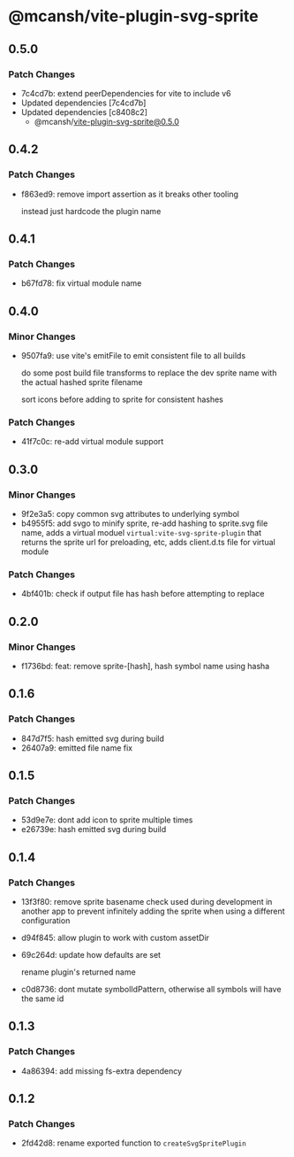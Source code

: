 # @mcansh/vite-plugin-svg-sprite

## 0.5.0

### Patch Changes

- 7c4cd7b: extend peerDependencies for vite to include v6
- Updated dependencies [7c4cd7b]
- Updated dependencies [c8408c2]
  - @mcansh/vite-plugin-svg-sprite@0.5.0

## 0.4.2

### Patch Changes

- f863ed9: remove import assertion as it breaks other tooling

  instead just hardcode the plugin name

## 0.4.1

### Patch Changes

- b67fd78: fix virtual module name

## 0.4.0

### Minor Changes

- 9507fa9: use vite's emitFile to emit consistent file to all builds

  do some post build file transforms to replace the dev sprite name with the actual hashed sprite filename

  sort icons before adding to sprite for consistent hashes

### Patch Changes

- 41f7c0c: re-add virtual module support

## 0.3.0

### Minor Changes

- 9f2e3a5: copy common svg attributes to underlying symbol
- b4955f5: add svgo to minify sprite, re-add hashing to sprite.svg file name, adds a virtual moduel `virtual:vite-svg-sprite-plugin` that returns the sprite url for preloading, etc, adds client.d.ts file for virtual module

### Patch Changes

- 4bf401b: check if output file has hash before attempting to replace

## 0.2.0

### Minor Changes

- f1736bd: feat: remove sprite-[hash], hash symbol name using hasha

## 0.1.6

### Patch Changes

- 847d7f5: hash emitted svg during build
- 26407a9: emitted file name fix

## 0.1.5

### Patch Changes

- 53d9e7e: dont add icon to sprite multiple times
- e26739e: hash emitted svg during build

## 0.1.4

### Patch Changes

- 13f3f80: remove sprite basename check used during development in another app to prevent infinitely adding the sprite when using a different configuration
- d94f845: allow plugin to work with custom assetDir
- 69c264d: update how defaults are set

  rename plugin's returned name

- c0d8736: dont mutate symbolIdPattern, otherwise all symbols will have the same id

## 0.1.3

### Patch Changes

- 4a86394: add missing fs-extra dependency

## 0.1.2

### Patch Changes

- 2fd42d8: rename exported function to `createSvgSpritePlugin`

